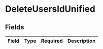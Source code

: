 # DeleteUsersIdUnified


## Fields

| Field       | Type        | Required    | Description |
| ----------- | ----------- | ----------- | ----------- |